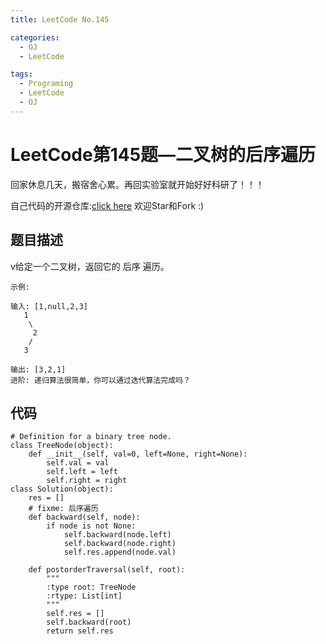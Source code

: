 ```yaml
---
title: LeetCode No.145

categories:
  - OJ
  - LeetCode

tags:
  - Programing
  - LeetCode
  - OJ
---
```



# LeetCode第145题—二叉树的后序遍历
回家休息几天，搬宿舍心累。再回实验室就开始好好科研了！！！

自己代码的开源仓库:[click here](https://github.com/zs670980918/LeetCode_Coding_Record)  欢迎Star和Fork :)

## 题目描述
v给定一个二叉树，返回它的 后序 遍历。
```
示例:

输入: [1,null,2,3]  
   1
    \
     2
    /
   3 

输出: [3,2,1]
进阶: 递归算法很简单，你可以通过迭代算法完成吗？
```

## 代码
```
# Definition for a binary tree node.
class TreeNode(object):
    def __init__(self, val=0, left=None, right=None):
        self.val = val
        self.left = left
        self.right = right
class Solution(object):
    res = []
    # fixme: 后序遍历
    def backward(self, node):
        if node is not None:
            self.backward(node.left)
            self.backward(node.right)
            self.res.append(node.val)

    def postorderTraversal(self, root):
        """
        :type root: TreeNode
        :rtype: List[int]
        """
        self.res = []
        self.backward(root)
        return self.res
```
